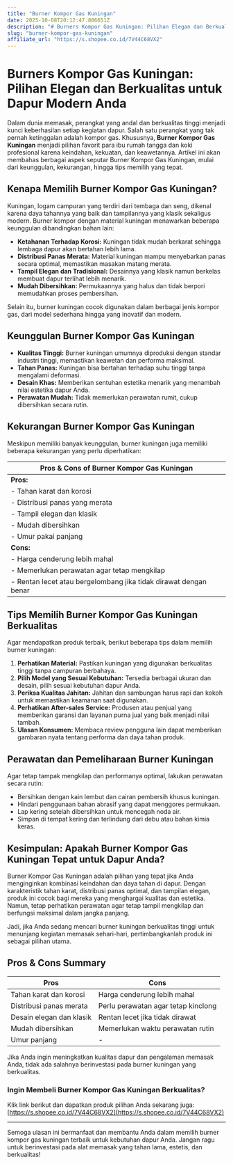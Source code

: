 ```yaml
---
title: "Burner Kompor Gas Kuningan"
date: 2025-10-08T20:12:47.886651Z
description: "# Burners Kompor Gas Kuningan: Pilihan Elegan dan Berkualitas untuk Dapur Modern Anda..."
slug: "burner-kompor-gas-kuningan"
affiliate_url: "https://s.shopee.co.id/7V44C68VX2"
---
```

# Burners Kompor Gas Kuningan: Pilihan Elegan dan Berkualitas untuk Dapur Modern Anda

Dalam dunia memasak, perangkat yang andal dan berkualitas tinggi menjadi kunci keberhasilan setiap kegiatan dapur. Salah satu perangkat yang tak pernah ketinggalan adalah kompor gas. Khususnya, **Burner Kompor Gas Kuningan** menjadi pilihan favorit para ibu rumah tangga dan koki profesional karena keindahan, kekuatan, dan keawetannya. Artikel ini akan membahas berbagai aspek seputar Burner Kompor Gas Kuningan, mulai dari keunggulan, kekurangan, hingga tips memilih yang tepat.

## Kenapa Memilih Burner Kompor Gas Kuningan?

Kuningan, logam campuran yang terdiri dari tembaga dan seng, dikenal karena daya tahannya yang baik dan tampilannya yang klasik sekaligus modern. Burner kompor dengan material kuningan menawarkan beberapa keunggulan dibandingkan bahan lain:

- **Ketahanan Terhadap Korosi:** Kuningan tidak mudah berkarat sehingga lembaga dapur akan bertahan lebih lama.
- **Distribusi Panas Merata:** Material kuningan mampu menyebarkan panas secara optimal, memastikan masakan matang merata.
- **Tampil Elegan dan Tradisional:** Desainnya yang klasik namun berkelas membuat dapur terlihat lebih menarik.
- **Mudah Dibersihkan:** Permukaannya yang halus dan tidak berpori memudahkan proses pembersihan.

Selain itu, burner kuningan cocok digunakan dalam berbagai jenis kompor gas, dari model sederhana hingga yang inovatif dan modern.

## Keunggulan Burner Kompor Gas Kuningan

- **Kualitas Tinggi:** Burner kuningan umumnya diproduksi dengan standar industri tinggi, memastikan keawetan dan performa maksimal.
- **Tahan Panas:** Kuningan bisa bertahan terhadap suhu tinggi tanpa mengalami deformasi.
- **Desain Khas:** Memberikan sentuhan estetika menarik yang menambah nilai estetika dapur Anda.
- **Perawatan Mudah:** Tidak memerlukan perawatan rumit, cukup dibersihkan secara rutin.

## Kekurangan Burner Kompor Gas Kuningan

Meskipun memiliki banyak keunggulan, burner kuningan juga memiliki beberapa kekurangan yang perlu diperhatikan:

| **Pros & Cons of Burner Kompor Gas Kuningan** |
|----------------------------------------------|
| **Pros:**                                   |
| - Tahan karat dan korosi                   |
| - Distribusi panas yang merata            |
| - Tampil elegan dan klasik                |
| - Mudah dibersihkan                       |
| - Umur pakai panjang                       |
| **Cons:**                                   |
| - Harga cenderung lebih mahal             |
| - Memerlukan perawatan agar tetap mengkilap |
| - Rentan lecet atau bergelombang jika tidak dirawat dengan benar |

## Tips Memilih Burner Kompor Gas Kuningan Berkualitas

Agar mendapatkan produk terbaik, berikut beberapa tips dalam memilih burner kuningan:

1. **Perhatikan Material:** Pastikan kuningan yang digunakan berkualitas tinggi tanpa campuran berbahaya.
2. **Pilih Model yang Sesuai Kebutuhan:** Tersedia berbagai ukuran dan desain, pilih sesuai kebutuhan dapur Anda.
3. **Periksa Kualitas Jahitan:** Jahitan dan sambungan harus rapi dan kokoh untuk memastikan keamanan saat digunakan.
4. **Perhatikan After-sales Service:** Produsen atau penjual yang memberikan garansi dan layanan purna jual yang baik menjadi nilai tambah.
5. **Ulasan Konsumen:** Membaca review pengguna lain dapat memberikan gambaran nyata tentang performa dan daya tahan produk.

## Perawatan dan Pemeliharaan Burner Kuningan

Agar tetap tampak mengkilap dan performanya optimal, lakukan perawatan secara rutin:

- Bersihkan dengan kain lembut dan cairan pembersih khusus kuningan.
- Hindari penggunaan bahan abrasif yang dapat menggores permukaan.
- Lap kering setelah dibersihkan untuk mencegah noda air.
- Simpan di tempat kering dan terlindung dari debu atau bahan kimia keras.

## Kesimpulan: Apakah Burner Kompor Gas Kuningan Tepat untuk Dapur Anda?

Burner Kompor Gas Kuningan adalah pilihan yang tepat jika Anda menginginkan kombinasi keindahan dan daya tahan di dapur. Dengan karakteristik tahan karat, distribusi panas optimal, dan tampilan elegan, produk ini cocok bagi mereka yang menghargai kualitas dan estetika. Namun, tetap perhatikan perawatan agar tetap tampil mengkilap dan berfungsi maksimal dalam jangka panjang.

Jadi, jika Anda sedang mencari burner kuningan berkualitas tinggi untuk menunjang kegiatan memasak sehari-hari, pertimbangkanlah produk ini sebagai pilihan utama.

## Pros & Cons Summary

| **Pros** | **Cons** |
| --- | --- |
| Tahan karat dan korosi | Harga cenderung lebih mahal |
| Distribusi panas merata | Perlu perawatan agar tetap kinclong |
| Desain elegan dan klasik | Rentan lecet jika tidak dirawat |
| Mudah dibersihkan | Memerlukan waktu perawatan rutin |
| Umur panjang | - |

Jika Anda ingin meningkatkan kualitas dapur dan pengalaman memasak Anda, tidak ada salahnya berinvestasi pada burner kuningan yang berkualitas.

### Ingin Membeli Burner Kompor Gas Kuningan Berkualitas?  
Klik link berikut dan dapatkan produk pilihan Anda sekarang juga:  
[https://s.shopee.co.id/7V44C68VX2](https://s.shopee.co.id/7V44C68VX2)

---

Semoga ulasan ini bermanfaat dan membantu Anda dalam memilih burner kompor gas kuningan terbaik untuk kebutuhan dapur Anda. Jangan ragu untuk berinvestasi pada alat memasak yang tahan lama, estetis, dan berkualitas!